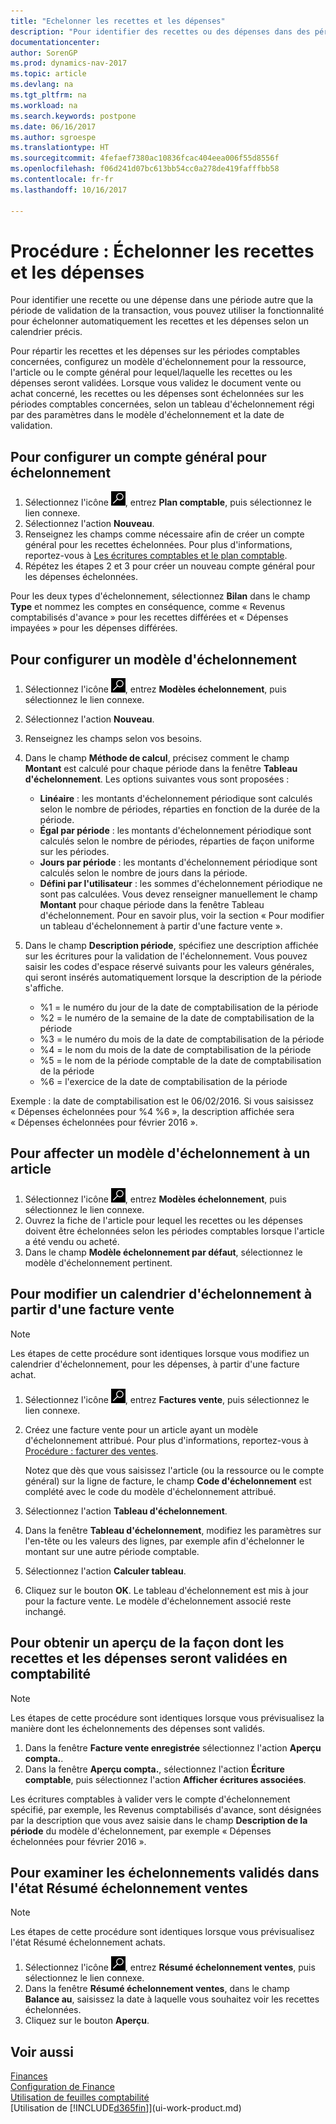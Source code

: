 ```yaml
---
title: "Echelonner les recettes et les dépenses"
description: "Pour identifier des recettes ou des dépenses dans des période autres que la période de validation de la transaction, vous pouvez utiliser la fonctionnalité pour les échelonner ou les reporter automatiquement selon un calendrier précis."
documentationcenter: 
author: SorenGP
ms.prod: dynamics-nav-2017
ms.topic: article
ms.devlang: na
ms.tgt_pltfrm: na
ms.workload: na
ms.search.keywords: postpone
ms.date: 06/16/2017
ms.author: sgroespe
ms.translationtype: HT
ms.sourcegitcommit: 4fefaef7380ac10836fcac404eea006f55d8556f
ms.openlocfilehash: f06d241d07bc613bb54cc0a278de419fafffbb58
ms.contentlocale: fr-fr
ms.lasthandoff: 10/16/2017

---
```

# <a name="how-to-defer-revenues-and-expenses"></a>Procédure : Échelonner les recettes et les dépenses
Pour identifier une recette ou une dépense dans une période autre que la période de validation de la transaction, vous pouvez utiliser la fonctionnalité pour échelonner automatiquement les recettes et les dépenses selon un calendrier précis.

Pour répartir les recettes et les dépenses sur les périodes comptables concernées, configurez un modèle d'échelonnement pour la ressource, l'article ou le compte général pour lequel/laquelle les recettes ou les dépenses seront validées. Lorsque vous validez le document vente ou achat concerné, les recettes ou les dépenses sont échelonnées sur les périodes comptables concernées, selon un tableau d'échelonnement régi par des paramètres dans le modèle d'échelonnement et la date de validation.

## <a name="to-set-up-a-gl-account-for-deferral"></a>Pour configurer un compte général pour échelonnement
1. Sélectionnez l'icône ![Page ou état pour la recherche](media/ui-search/search_small.png "Page ou état pour la recherche"), entrez **Plan comptable**, puis sélectionnez le lien connexe.
2. Sélectionnez l'action **Nouveau**.
3. Renseignez les champs comme nécessaire afin de créer un compte général pour les recettes échelonnées. Pour plus d'informations, reportez-vous à [Les écritures comptables et le plan comptable](finance-general-ledger.md).
4. Répétez les étapes 2 et 3 pour créer un nouveau compte général pour les dépenses échelonnées.

Pour les deux types d'échelonnement, sélectionnez **Bilan** dans le champ **Type** et nommez les comptes en conséquence, comme « Revenus comptabilisés d'avance » pour les recettes différées et « Dépenses impayées » pour les dépenses différées.

## <a name="to-set-up-a-deferral-template"></a>Pour configurer un modèle d'échelonnement
1. Sélectionnez l'icône ![Page ou état pour la recherche](media/ui-search/search_small.png "Page ou état pour la recherche"), entrez **Modèles échelonnement**, puis sélectionnez le lien connexe.
2. Sélectionnez l'action **Nouveau**.
3. Renseignez les champs selon vos besoins.
4. Dans le champ **Méthode de calcul**, précisez comment le champ **Montant** est calculé pour chaque période dans la fenêtre **Tableau d'échelonnement**. Les options suivantes vous sont proposées :

   * **Linéaire** : les montants d'échelonnement périodique sont calculés selon le nombre de périodes, réparties en fonction de la durée de la période.
   * **Égal par période** : les montants d'échelonnement périodique sont calculés selon le nombre de périodes, réparties de façon uniforme sur les périodes.
   * **Jours par période** : les montants d'échelonnement périodique sont calculés selon le nombre de jours dans la période.
   * **Défini par l'utilisateur** : les sommes d'échelonnement périodique ne sont pas calculées. Vous devez renseigner manuellement le champ **Montant** pour chaque période dans la fenêtre Tableau d'échelonnement. Pour en savoir plus, voir la section « Pour modifier un tableau d'échelonnement à partir d'une facture vente ».
5. Dans le champ **Description période**, spécifiez une description affichée sur les écritures pour la validation de l'échelonnement. Vous pouvez saisir les codes d'espace réservé suivants pour les valeurs générales, qui seront insérés automatiquement lorsque la description de la période s'affiche.

   * %1 = le numéro du jour de la date de comptabilisation de la période
   * %2 = le numéro de la semaine de la date de comptabilisation de la période
   * %3 = le numéro du mois de la date de comptabilisation de la période
   * %4 = le nom du mois de la date de comptabilisation de la période
   * %5 = le nom de la période comptable de la date de comptabilisation de la période
   * %6 = l'exercice de la date de comptabilisation de la période

Exemple : la date de comptabilisation est le 06/02/2016. Si vous saisissez « Dépenses échelonnées pour %4 %6 », la description affichée sera « Dépenses échelonnées pour février 2016 ».

## <a name="to-assign-a-deferral-template-to-an-item"></a>Pour affecter un modèle d'échelonnement à un article
1. Sélectionnez l'icône ![Page ou état pour la recherche](media/ui-search/search_small.png "Page ou état pour la recherche"), entrez **Modèles échelonnement**, puis sélectionnez le lien connexe.
2. Ouvrez la fiche de l'article pour lequel les recettes ou les dépenses doivent être échelonnées selon les périodes comptables lorsque l'article a été vendu ou acheté.
3. Dans le champ **Modèle échelonnement par défaut**, sélectionnez le modèle d'échelonnement pertinent.

## <a name="to-change-a-deferral-schedule-from-a-sales-invoice"></a>Pour modifier un calendrier d'échelonnement à partir d'une facture vente
> [!NOTE]  
>   Les étapes de cette procédure sont identiques lorsque vous modifiez un calendrier d'échelonnement, pour les dépenses, à partir d'une facture achat.

1. Sélectionnez l'icône ![Page ou état pour la recherche](media/ui-search/search_small.png "Page ou état pour la recherche"), entrez **Factures vente**, puis sélectionnez le lien connexe.
2. Créez une facture vente pour un article ayant un modèle d'échelonnement attribué. Pour plus d'informations, reportez-vous à [Procédure : facturer des ventes](sales-how-invoice-sales.md).

    Notez que dès que vous saisissez l'article (ou la ressource ou le compte général) sur la ligne de facture, le champ **Code d'échelonnement** est complété avec le code du modèle d'échelonnement attribué.
3. Sélectionnez l'action **Tableau d'échelonnement**.
4. Dans la fenêtre **Tableau d'échelonnement**, modifiez les paramètres sur l'en-tête ou les valeurs des lignes, par exemple afin d'échelonner le montant sur une autre période comptable.
5. Sélectionnez l'action **Calculer tableau**.
6. Cliquez sur le bouton **OK**. Le tableau d'échelonnement est mis à jour pour la facture vente. Le modèle d'échelonnement associé reste inchangé.

## <a name="to-preview-how-deferred-revenues-or-expenses-will-be-posted-to-the-general-ledger"></a>Pour obtenir un aperçu de la façon dont les recettes et les dépenses seront validées en comptabilité
> [!NOTE]  
>   Les étapes de cette procédure sont identiques lorsque vous prévisualisez la manière dont les échelonnements des dépenses sont validés.

1. Dans la fenêtre **Facture vente enregistrée** sélectionnez l'action **Aperçu compta.**.
2. Dans la fenêtre **Aperçu compta.**, sélectionnez l'action **Écriture comptable**, puis sélectionnez l'action **Afficher écritures associées**.

Les écritures comptables à valider vers le compte d'échelonnement spécifié, par exemple, les Revenus comptabilisés d'avance, sont désignées par la description que vous avez saisie dans le champ **Description de la période** du modèle d'échelonnement, par exemple « Dépenses échelonnées pour février 2016 ».

## <a name="to-review-posted-deferrals-in-the-sales-deferral-summary-report"></a>Pour examiner les échelonnements validés dans l'état Résumé échelonnement ventes
> [!NOTE]  
>   Les étapes de cette procédure sont identiques lorsque vous prévisualisez l'état Résumé échelonnement achats.

1. Sélectionnez l'icône ![Page ou état pour la recherche](media/ui-search/search_small.png "Page ou état pour la recherche"), entrez **Résumé échelonnement ventes**, puis sélectionnez le lien connexe.
2. Dans la fenêtre **Résumé échelonnement ventes**, dans le champ **Balance au**, saisissez la date à laquelle vous souhaitez voir les recettes échelonnées.
3. Cliquez sur le bouton **Aperçu**.

## <a name="see-also"></a>Voir aussi
[Finances](finance.md)  
[Configuration de Finance](finance-setup-finance.md)  
[Utilisation de feuilles comptabilité](ui-work-general-journals.md)  
[Utilisation de [!INCLUDE[d365fin](includes/d365fin_md.md)]](ui-work-product.md)

